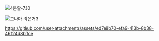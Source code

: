 ![4분할-720](https://github.com/user-attachments/assets/2f5d257a-09fc-4919-b407-ba7bf56cd3e5)

![그나마-작은거3](https://github.com/user-attachments/assets/c8d9ef79-18d0-4bc0-910d-01535d2a3622)


https://github.com/user-attachments/assets/ed7e8b70-efa9-413b-8b38-46f24d8bffce

